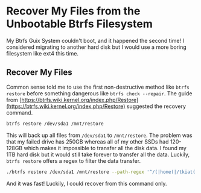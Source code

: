 # Recover My Files from the Unbootable Btrfs Filesystem

My Btrfs Guix System couldn't boot, and it happened the second time! I considered migrating to another hard disk but I would use a more boring filesystem like ext4 this time.

## Recover My Files

Common sense told me to use the first non-destructive method like `btrfs restore` before something dangerous like `btrfs check --repair`. The guide from [https://btrfs.wiki.kernel.org/index.php/Restore](https://btrfs.wiki.kernel.org/index.php/Restore) suggested the recovery command.

```bash
btrfs restore /dev/sda1 /mnt/restore
```

This will back up all files from `/dev/sda1` to `/mnt/restore`. The problem was that my failed drive has 250GB whereas all of my other SSDs had 120-128GB which makes it impossible to transfer all the disk data. I found my 1TB hard disk but it would still take forever to transfer all the data. Luckily, `btrfs restore` offers a regex to filter the data transfer.

```bash
./btrfs restore /dev/sda1 /mnt/restore --path-regex '^/(|home(|/tkiat(|/Sync-Important(|/.\*))))$'
```

And it was fast! Luckily, I could recover from this command only.
